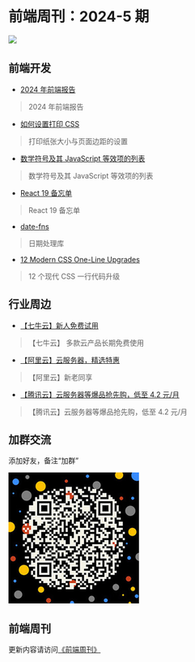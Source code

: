 # 前端周刊：2024-5 期

[![](/img/bing/20240920.jpg?imageView2/2/w/960)](https://www.bing.com/search?q=%e5%a5%a5%e5%85%8b%e6%8b%89%e7%a7%91%e5%85%8b%e7%81%af%e5%a1%94&form=hpcapt&filters=HpDate:%2220240919_1600%22)

## 前端开发

- [2024 年前端报告](https://tsh.io/state-of-frontend/#teams-technology)

> 2024 年前端报告

- [如何设置打印 CSS](https://voussoir.net/writing/css_for_printing)

> 打印纸张大小与页面边距的设置

- [数学符号及其 JavaScript 等效项的列表](https://math4devs.com/)

> 数学符号及其 JavaScript 等效项的列表

- [React 19 备忘单](https://www.epicreact.dev/react-19-cheatsheet)

> React 19 备忘单

- [date-fns](https://date-fns.org/)

> 日期处理库

- [12 Modern CSS One-Line Upgrades](https://moderncss.dev/12-modern-css-one-line-upgrades/)

> 12 个现代 CSS 一行代码升级

## 行业周边

- [【七牛云】新人免费试用](https://s.qiniu.com/vmUnIr)

> 【七牛云】 多款云产品长期免费使用

- [【阿里云】云服务器，精选特惠](https://www.aliyun.com/daily-act/ecs/activity_selection?userCode=y31qmczl)

> 【阿里云】新老同享

- [【腾讯云】云服务器等爆品抢先购，低至 4.2 元/月](https://cloud.tencent.com/act/cps/redirect?redirect=2446&cps_key=55b0d6026f97f5980bceec15fcefa0af&from=console)

> 【腾讯云】云服务器等爆品抢先购，低至 4.2 元/月

## 加群交流

添加好友，备注“加群”

![refned_x](/img/a/refined-x.jpg)

## 前端周刊

更新内容请访问[《前端周刊》](https://frontend-weekly.com/)

